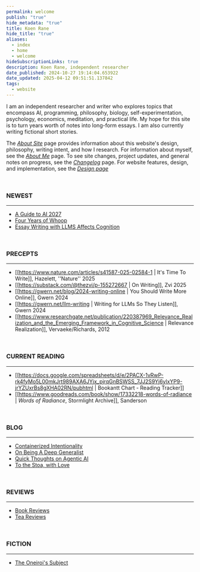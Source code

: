 ```yaml
---
permalink: welcome
publish: "true"
hide_metadata: "true"
title: Koen Rane
hide_title: "true"
aliases:
  - index
  - home
  - welcome
hideSubscriptionLinks: true
description: Koen Rane, independent researcher
date_published: 2024-10-27 19:14:04.653922
date_updated: 2025-04-12 09:51:51.137842
tags:
  - website
---
```






I am an independent researcher and writer who explores topics that encompass AI, programming, philosophy, biology, self-experimentation, psychology, economics, meditation, and practical life. My hope for this site is to turn years worth of notes into long-form essays. I am also currently writing fictional short stories.

The *[About Site](/about-site)* page provides information about this website's design, philosophy, writing intent, and how I research. For information about myself, see the *[About Me](/about)* page. To see site changes, project updates, and general notes on progress, see the *[Changelog](/changelog)* page. For website features, design, and implementation, see the *[Design page](/design)*

</br>

### NEWEST
---
- [A Guide to AI 2027](/ai-2027-guide)
- [Four Years of Whoop](/4-years-of-whoop)
- [Essay Writing with LLMS Affects Cognition](/brain-on-chatgpt)


</br>

### PRECEPTS
---
- [[https://www.nature.com/articles/s41587-025-02584-1 | It's Time To Write]], Hazelett, ''Nature'' 2025
- [[https://substack.com/@thezvi/p-155272667 | On Writing]], Zvi 2025
- [[https://gwern.net/blog/2024-writing-online | You Should Write More Online]], Gwern 2024
- [[https://gwern.net/llm-writing | Writing for LLMs So They Listen]], Gwern 2024
- [[https://www.researchgate.net/publication/220387969_Relevance_Realization_and_the_Emerging_Framework_in_Cognitive_Science | Relevance Realization]], Vervaeke/Richards, 2012


</br>

### CURRENT READING
---
- [[https://docs.google.com/spreadsheets/d/e/2PACX-1vRwP-rk4fyMo5L00mkJrt989AXA6JYjx_pjrqGnBSWSS_7JJ2S9Yj6ylxYP9-jrYZUxrBs8gXHA02RN/pubhtml | Bookantt Chart - Reading Tracker]]
- [[https://www.goodreads.com/book/show/17332218-words-of-radiance | *Words of Radiance*, Stormlight Archive]], Sanderson


</br>

### BLOG
---
- [Containerized Intentionality](/containerized-intentionality)
- [On Being A Deep Generalist](/deep-generalist)
- [Quick Thoughts on Agentic AI](/thoughts-agenticai)
- [To the Stoa, with Love](/stoa-with-love)


</br>

### REVIEWS
---
- [Book Reviews](/book-reviews)
- [Tea Reviews](/tea-reviews)

</br>

### FICTION
---
- [The Oneiroi's Subject](/the-oneirois-subject)